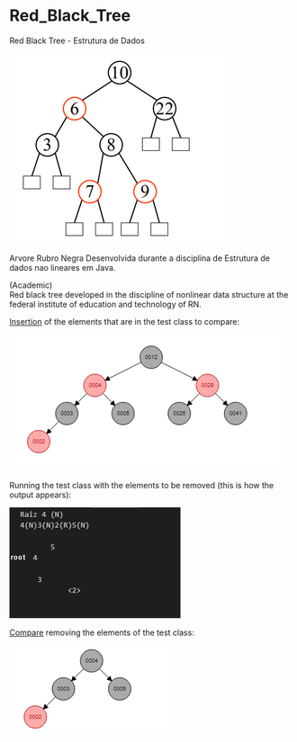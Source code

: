 # Red_Black_Tree
Red Black Tree - Estrutura de Dados

![RedBlackTreeExample](images/redBTexample.png)

Arvore Rubro Negra Desenvolvida durante a disciplina de Estrutura de dados nao lineares em Java.

(Academic)  
Red black tree developed in the discipline of nonlinear data structure at the federal institute of education and technology of RN.

[Insertion](https://www.cs.usfca.edu/~galles/visualization/RedBlack.html) of the elements that are in the test class to compare:  

![RedBlackTreeExample](images/redBTexampleTest.png)

Running the test class with the elements to be removed (this is how the output appears):  

![RedBlackTreeExample](images/redBTTest.png)

[Compare](https://www.cs.usfca.edu/~galles/visualization/RedBlack.html) removing the elements of the test class:  

![RedBlackTreeExample](images/redBTTestS.png)